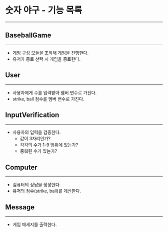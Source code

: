 # 숫자 야구 - 기능 목록

---

## BaseballGame

---

* 게임 구성 모듈을 조작해 게임을 진행한다.
* 유저가 종료 선택 시 게임을 종료한다.

## User

---

* 사용자에게 수를 입력받아 멤버 변수로 가진다.
*  strike, ball 점수를 멤버 변수로 가진다.

## InputVerification

---

* 사용자의 입력을 검증한다.
    * 값이 3자리인가?
    * 각각의 수가 1-9 범위에 있는가?
    * 중복된 수가 있는가?

## Computer

---

* 컴퓨터의 정답을 생성한다.
* 유저의 점수(strike, ball)를 계산한다.

## Message

---

* 게임 메세지를 출력한다.